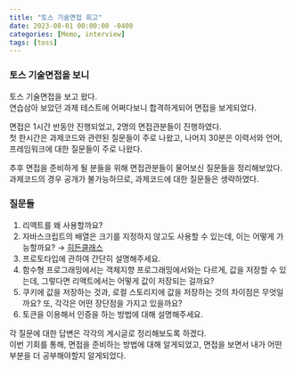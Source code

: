 ```yaml
---
title: "토스 기술면접 회고"
date: 2023-08-01 00:00:00 -0400
categories: [Memo, interview]
tags: [toss]
---
```


### 토스 기술면접을 보니

토스 기술면접을 보고 왔다.  
연습삼아 보았던 과제 테스트에 어쩌다보니 합격하게되어 면접을 보게되었다.

면접은 1시간 반동안 진행되었고, 2명의 면접관분들이 진행하였다.  
첫 한시간은 과제코드와 관련된 질문들이 주로 나왔고, 나머지 30분은 이력서와 언어, 프레임워크에 대한 질문들이 주로 나왔다.

추후 면접을 준비하게 될 분들을 위해 면접관분들이 물어보신 질문들을 정리해보았다.  
과제코드의 경우 공개가 불가능하므로, 과제코드에 대한 질문들은 생략하였다.

### 질문들

1.  리액트를 왜 사용할까요?
2.  자바스크립트의 배열은 크기를 지정하지 않고도 사용할 수 있는데, 이는 어떻게 가능할까요? &rarr; [히든클래스](https://ho991217.github.io/posts/hidden-class/)
3.  프로토타입에 관하여 간단히 설명해주세요.
4.  함수형 프로그래밍에서는 객체지향 프로그래밍에서와는 다르게, 값을 저장할 수 있는데, 그렇다면 리액트에서는 어떻게 값이 저장되는 걸까요?
5.  쿠키에 값을 저장하는 것과, 로컬 스토리지에 값을 저장하는 것의 차이점은 무엇일까요? 또, 각각은 어떤 장단점을 가지고 있을까요?
6.  토큰을 이용해서 인증을 하는 방법에 대해 설명해주세요.

각 질문에 대한 답변은 각각의 게시글로 정리해보도록 하겠다.  
이번 기회를 통해, 면접을 준비하는 방법에 대해 알게되었고, 면접을 보면서 내가 어떤 부분을 더 공부해야할지 알게되었다.
